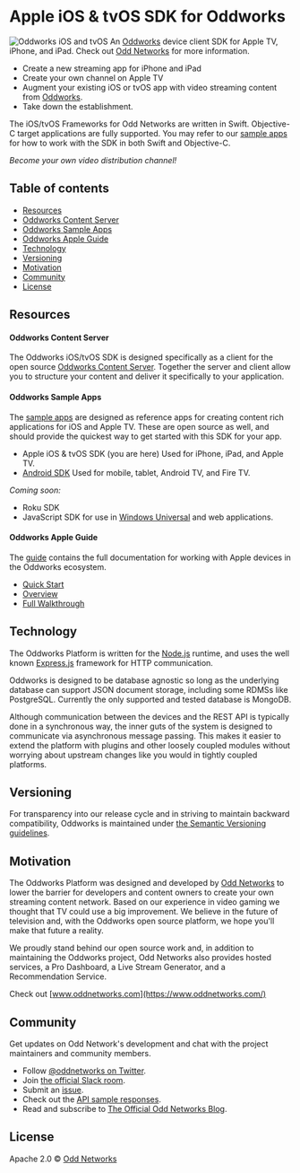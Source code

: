 Apple iOS & tvOS SDK for Oddworks
===================================
![Oddworks iOS and tvOS](https://www.oddnetworks.com/assets/img/carousel/open-source-hero.png)
An [Oddworks](https://github.com/oddnetworks/oddworks) device client SDK for Apple TV, iPhone, and iPad. Check out [Odd Networks](https://www.oddnetworks.com/) for more information.

* Create a new streaming app for iPhone and iPad
* Create your own channel on Apple TV
* Augment your existing iOS or tvOS app with video streaming content from [Oddworks](https://github.com/oddnetworks/oddworks).
* Take down the establishment.

The iOS/tvOS Frameworks for Odd Networks are written in Swift. Objective-C target applications are fully supported. You may refer to our [sample apps](https://github.com/oddnetworks/odd-sample-apps) for how to work with the SDK in both Swift and Objective-C.

_Become your own video distribution channel!_

## Table of contents

* [Resources](#resources)
* [Oddworks Content Server](#oddworks-content-server)
* [Oddworks Sample Apps](#oddworks-sample-apps)
* [Oddworks Apple Guide](#oddworks-apple-guide)
* [Technology](#technology)
* [Versioning](#versioning)
* [Motivation](#motivation)
* [Community](#community)
* [License](#license)

## Resources

#### Oddworks Content Server
The Oddworks iOS/tvOS SDK is designed specifically as a client for the open source [Oddworks Content Server](https://github.com/oddnetworks/oddworks). Together the server and client allow you to structure your content and deliver it specifically to your application.

#### Oddworks Sample Apps
The [sample apps](https://github.com/oddnetworks/odd-sample-apps) are designed as reference apps for creating content rich applications for iOS and Apple TV. These are open source as well, and should provide the quickest way to get started with this SDK for your app.


* Apple iOS & tvOS SDK (you are here) Used for iPhone, iPad, and Apple TV.
* [Android SDK](https://github.com/oddnetworks/oddworks-android-sdk) Used for mobile, tablet, Android TV, and Fire TV.

_Coming soon:_

* Roku SDK
* JavaScript SDK for use in [Windows Universal](https://msdn.microsoft.com/en-us/windows/uwp/get-started/universal-application-platform-guide) and web applications.

#### Oddworks Apple Guide
The [guide](http://apple.guide.oddnetworks.com/) contains the full documentation for working with Apple devices in the Oddworks ecosystem.
* [Quick Start](http://apple.guide.oddnetworks.com/setup/)
* [Overview](http://apple.guide.oddnetworks.com/overview/)
* [Full Walkthrough](http://apple.guide.oddnetworks.com/getting_started/tvOS_tutorial/)

## Technology

The Oddworks Platform is written for the [Node.js](https://nodejs.org/) runtime, and uses the well known [Express.js](http://expressjs.com/) framework for HTTP communication.

Oddworks is designed to be database agnostic so long as the underlying database can support JSON document storage, including some RDMSs like PostgreSQL. Currently the only supported and tested database is MongoDB.

Although communication between the devices and the REST API is typically done in a synchronous way, the inner guts of the system is designed to communicate via asynchronous message passing. This makes it easier to extend the platform with plugins and other loosely coupled modules without worrying about upstream changes like you would in tightly coupled platforms.

## Versioning

For transparency into our release cycle and in striving to maintain backward compatibility, Oddworks is maintained under [the Semantic Versioning guidelines](http://semver.org/).

## Motivation

The Oddworks Platform was designed and developed by [Odd Networks](https://www.oddnetworks.com/) to lower the barrier for developers and content owners to create your own streaming content network. Based on our experience in video gaming we thought that TV could use a big improvement. We believe in the future of television and, with the Oddworks open source platform, we hope you'll make that future a reality.

We proudly stand behind our open source work and, in addition to maintaining the Oddworks project, Odd Networks also provides hosted services, a Pro Dashboard, a Live Stream Generator, and a Recommendation Service.

Check out [www.oddnetworks.com](https://www.oddnetworks.com/)

## Community

Get updates on Odd Network's development and chat with the project maintainers and community members.

* Follow [@oddnetworks on Twitter](https://twitter.com/OddNetworks).
* Join [the official Slack room](http://slack.oddnetworks.com/).
* Submit an [issue](https://github.com/oddnetworks/oddworks/issues).
* Check out the [API sample responses](https://www.oddnetworks.com/documentation/oddworks/).
* Read and subscribe to [The Official Odd Networks Blog](http://blog.oddnetworks.com/).

## License

Apache 2.0 © [Odd Networks](http://oddnetworks.com)

